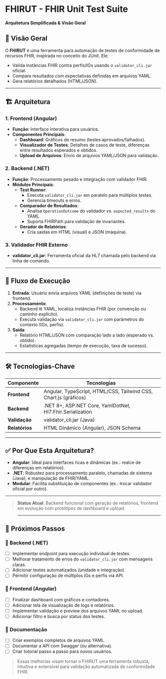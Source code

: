 # FHIRUT - FHIR Unit Test Suite  
**Arquitetura Simplificada & Visão Geral**  

## 📌 **Visão Geral**  
O **FHIRUT** é uma ferramenta para automação de testes de conformidade de recursos FHIR, inspirada no conceito do JUnit. Ele:  
- Valida instâncias FHIR contra perfis/IGs usando o `validator_cli.jar` oficial.  
- Compara resultados com expectativas definidas em arquivos YAML.  
- Gera relatórios detalhados (HTML/JSON).  

---

## 🏗️ **Arquitetura**  
### 1. **Frontend (Angular)**  
- **Função**: Interface interativa para usuários.  
- **Componentes Principais**:  
  - **Dashboard**: Gráficos de resumo (testes aprovados/falhados).  
  - **Visualizador de Testes**: Detalhes de casos de teste, diferenças entre resultados esperados e obtidos.  
  - **Upload de Arquivos**: Envio de arquivos YAML/JSON para validação.  

### 2. **Backend (.NET)**  
- **Função**: Processamento pesado e integração com validador FHIR.  
- **Módulos Principais**:  
  - **Test Runner**:  
    - Executa `validator_cli.jar` em paralelo para múltiplos testes.  
    - Gerencia timeouts e erros.  
  - **Comparador de Resultados**:  
    - Analisa `OperationOutcome` do validador vs. `expected_results` do YAML.  
    - Suporta FHIRPath para validação de invariantes.  
  - **Gerador de Relatórios**:  
    - Cria saídas em HTML (visual) e JSON (máquina).  

### 3. **Validador FHIR Externo**  
- **validator_cli.jar**: Ferramenta oficial da HL7 chamada pelo backend via linha de comando.  

---

## 🔄 **Fluxo de Execução**  
1. **Entrada**: Usuário envia arquivos YAML (definições de teste) via frontend.  
2. **Processamento**:  
   - Backend lê YAML, localiza instâncias FHIR (por convenção ou caminho explícito).  
   - Executa validação via `validator_cli.jar` com parâmetros do contexto (IGs, perfis).  
3. **Saída**:  
   - Relatório HTML/JSON com comparação lado a lado (esperado vs. obtido).  
   - Estatísticas agregadas (tempo de execução, taxa de sucesso).  

---

## 🛠️ **Tecnologias-Chave**  
| Componente       | Tecnologias                                                                 |  
|------------------|----------------------------------------------------------------------------|  
| **Frontend**     | Angular, TypeScript, HTML/CSS, Tailwind CSS, Chart.js (gráficos)                         |  
| **Backend**      | .NET 8+, ASP.NET Core, YamlDotNet, Hl7.Fhir.Serialization                 |  
| **Validação**    | validator_cli.jar (Java)                                                   |  
| **Relatórios**   | HTML Dinâmico (Angular), JSON Schema                                       |  

---

## ✅ **Por Que Esta Arquitetura?**  
- **Angular**: Ideal para interfaces ricas e dinâmicas (ex.: realce de diferenças em relatórios).  
- **.NET**: Robustez para processamento paralelo, chamadas de sistema (Java), e manipulação de FHIR/YAML.  
- **Modular**: Facilita substituição de componentes (ex.: trocar validador oficial por outro).  

---

> **Status Atual**: Backend funcional com geração de relatórios, frontend em evolução com protótipos de dashboard e upload. 

> ---

## 🔮 **Próximos Passos**

### 🔹 Backend (.NET)
- [ ] Implementar endpoint para execução individual de testes.
- [ ] Melhorar tratamento de erros do `validator_cli.jar` com mensagens claras.
- [ ] Adicionar testes automatizados (unidade e integração).
- [ ] Permitir configuração de múltiplos IGs e perfis via API.

### 🔹 Frontend (Angular)
- [ ] Finalizar dashboard com gráficos e contadores.
- [ ] Adicionar tela de visualização de logs e relatórios.
- [ ] Implementar validação e preview dos arquivos YAML no upload.
- [ ] Adicionar filtro e busca por status dos testes.

### 🔹 Documentação
- [ ] Criar exemplos completos de arquivos YAML.
- [ ] Documentar a API com Swagger (ou alternativa).
- [ ] Criar tutorial passo a passo para novos usuários.

> Essas melhorias visam tornar o FHIRUT uma ferramenta robusta, intuitiva e extensível para validação automatizada de conformidade FHIR.
 